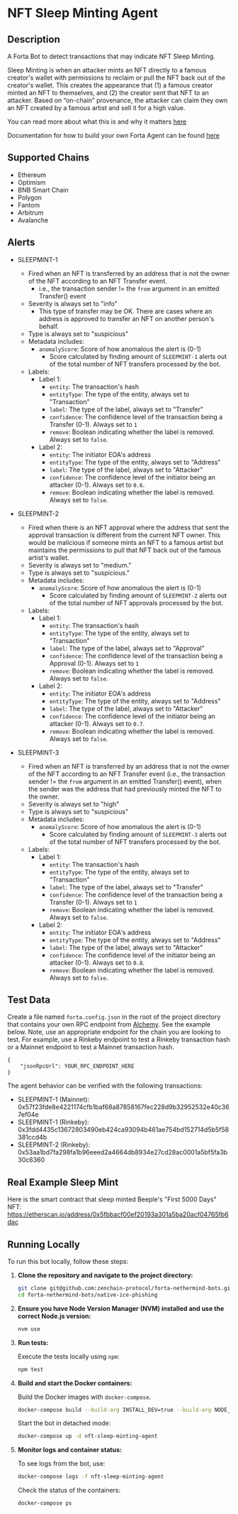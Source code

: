 # NFT Sleep Minting Agent

## Description

A Forta Bot to detect transactions that may indicate NFT Sleep Minting.

Sleep Minting is when an attacker mints an NFT directly to a famous creator's wallet with permissions to reclaim or pull the NFT back out of the creator's wallet. This creates the appearance that (1) a famous creator minted an NFT to themselves, and (2) the creator sent that NFT to an attacker. Based on “on-chain” provenance, the attacker can claim they own an NFT created by a famous artist and sell it for a high value.

You can read more about what this is and why it matters [here](https://a16z.com/2022/03/09/sleep-minting-nfts/)

Documentation for how to build your own Forta Agent can be found [here](https://docs.forta.network/en/latest/)

## Supported Chains

- Ethereum
- Optimism
- BNB Smart Chain
- Polygon
- Fantom
- Arbitrum
- Avalanche

## Alerts

- SLEEPMINT-1

  - Fired when an NFT is transferred by an address that is not the owner of the NFT according to an NFT Transfer event.
    - i.e., the transaction sender != the `from` argument in an emitted Transfer() event
  - Severity is always set to "info"
    - This type of transfer may be OK. There are cases where an address is approved to transfer an NFT on another person's behalf.
  - Type is always set to "suspicious"
  - Metadata includes:
    - `anomalyScore`: Score of how anomalous the alert is (0-1)
      - Score calculated by finding amount of `SLEEPMINT-1` alerts out of the total number of NFT transfers processed by the bot.
  - Labels:
    - Label 1:
      - `entity`: The transaction's hash
      - `entityType`: The type of the entity, always set to "Transaction"
      - `label`: The type of the label, always set to "Transfer"
      - `confidence`: The confidence level of the transaction being a Transfer (0-1). Always set to `1`
      - `remove`: Boolean indicating whether the label is removed. Always set to `false`.
    - Label 2:
      - `entity`: The initiator EOA's address
      - `entityType`: The type of the entity, always set to "Address"
      - `label`: The type of the label, always set to "Attacker"
      - `confidence`: The confidence level of the initiator being an attacker (0-1). Always set to `0.6`.
      - `remove`: Boolean indicating whether the label is removed. Always set to `false`.

- SLEEPMINT-2

  - Fired when there is an NFT approval where the address that sent the approval transaction is different from the current NFT owner. This would be malicious if someone mints an NFT to a famous artist but maintains the permissions to pull that NFT back out of the famous artist's wallet.
  - Severity is always set to "medium."
  - Type is always set to "suspicious."
  - Metadata includes:
    - `anomalyScore`: Score of how anomalous the alert is (0-1)
      - Score calculated by finding amount of `SLEEPMINT-2` alerts out of the total number of NFT approvals processed by the bot.
  - Labels:
    - Label 1:
      - `entity`: The transaction's hash
      - `entityType`: The type of the entity, always set to "Transaction"
      - `label`: The type of the label, always set to "Approval"
      - `confidence`: The confidence level of the transaction being a Approval (0-1). Always set to `1`
      - `remove`: Boolean indicating whether the label is removed. Always set to `false`.
    - Label 2:
      - `entity`: The initiator EOA's address
      - `entityType`: The type of the entity, always set to "Address"
      - `label`: The type of the label, always set to "Attacker"
      - `confidence`: The confidence level of the initiator being an attacker (0-1). Always set to `0.7`.
      - `remove`: Boolean indicating whether the label is removed. Always set to `false`.

- SLEEPMINT-3

  - Fired when an NFT is transferred by an address that is not the owner of the NFT according to an NFT Transfer event (i.e., the transaction sender != the `from` argument in an emitted Transfer() event), when the sender was the address that had previously minted the NFT to the owner.
  - Severity is always set to "high"
  - Type is always set to "suspicious"
  - Metadata includes:
    - `anomalyScore`: Score of how anomalous the alert is (0-1)
      - Score calculated by finding amount of `SLEEPMINT-3` alerts out of the total number of NFT transfers processed by the bot.
  - Labels:
    - Label 1:
      - `entity`: The transaction's hash
      - `entityType`: The type of the entity, always set to "Transaction"
      - `label`: The type of the label, always set to "Transfer"
      - `confidence`: The confidence level of the transaction being a Transfer (0-1). Always set to `1`
      - `remove`: Boolean indicating whether the label is removed. Always set to `false`.
    - Label 2:
      - `entity`: The initiator EOA's address
      - `entityType`: The type of the entity, always set to "Address"
      - `label`: The type of the label, always set to "Attacker"
      - `confidence`: The confidence level of the initiator being an attacker (0-1). Always set to `0.8`.
      - `remove`: Boolean indicating whether the label is removed. Always set to `false`.

## Test Data

Create a file named `forta.config.json` in the root of the project directory that contains your own RPC endpoint from [Alchemy](https://www.alchemy.com/). See the example below. Note, use an appropriate endpoint for the chain you are looking to test. For example, use a Rinkeby endpoint to test a Rinkeby transaction hash or a Mainnet endpoint to test a Mainnet transaction hash.

```
{
    "jsonRpcUrl": YOUR_RPC_ENDPOINT_HERE
}
```

The agent behavior can be verified with the following transactions:

- SLEEPMINT-1 (Mainnet): 0x57f23fde8e4221174cfb1baf68a87858167fec228d9b32952532e40c367ef04e
- SLEEPMINT-1 (Rinkeby): 0x3fdd4435c13672803490eb424ca93094b461ae754bd152714d5b5f58381ccd4b
- SLEEPMINT-2 (Rinkeby): 0x53aa1bd7fa298fa1b96eeed2a4664db8934e27cd28ac0001a5bf5fa3b30c6360

## Real Example Sleep Mint

Here is the smart contract that sleep minted Beeple's "First 5000 Days" NFT: https://etherscan.io/address/0x5fbbacf00ef20193a301a5ba20acf04765fb6dac

## Running Locally

To run this bot locally, follow these steps:

1. **Clone the repository and navigate to the project directory:**

   ```bash
   git clone git@github.com:zenchain-protocol/forta-nethermind-bots.git
   cd forta-nethermind-bots/native-ice-phishing
   ```

2. **Ensure you have Node Version Manager (NVM) installed and use the correct Node.js version:**

   ```bash
   nvm use
   ```

3. **Run tests:**

   Execute the tests locally using `npm`:

   ```bash
   npm test
   ```

4. **Build and start the Docker containers:**

   Build the Docker images with `docker-compose`.

   ```bash
   docker-compose build --build-arg INSTALL_DEV=true --build-arg NODE_ENV=development
   ```

   Start the bot in detached mode:

   ```bash
   docker-compose up -d nft-sleep-minting-agent
   ```



5. **Monitor logs and container status:**

   To see logs from the bot, use:

   ```bash
   docker-compose logs -f nft-sleep-minting-agent
   ```

   Check the status of the containers:

   ```bash
   docker-compose ps
   ```